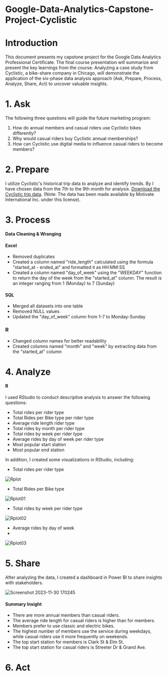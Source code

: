 # Google-Data-Analytics-Capstone-Project-Cyclistic

# Introduction
This document presents my capstone project for the Google Data Analytics Professional Certificate. The final course presentation will summarize and present the key learnings from the course. Analyzing a case study from Cyclistic, a bike-share company in Chicago, will demonstrate the application of the six-phase data analysis approach (Ask, Prepare, Process, Analyze, Share, Act) to uncover valuable insights.

# 1. Ask
The following three questions will guide the future marketing program:
1. How do annual members and casual riders use Cyclistic bikes differently?
2. Why would casual riders buy Cyclistic annual memberships?
3. How can Cyclistic use digital media to influence casual riders to become members?

# 2. Prepare
I utilize Cyclistic's historical trip data to analyze and identify trends. By I have chosen data from the 7th to the 9th month for analysis.
[Download the Cyclistic trip data](https://divvy-tripdata.s3.amazonaws.com/index.html). (Note: The data has been made available by Motivate International Inc. under this license).

# 3. Process
**Data Cleaning & Wranging**

#### Excel
- Removed duplicates
- Created a column named "ride_length" calculated using the formula "started_at - ended_at" and formatted it as HH:MM:SS
- Created a column named "day_of_week" using the "WEEKDAY" function to return the day of the week from the "started_at" column. The result is an integer ranging from 1 (Monday) to 7 (Sunday)

#### SQL
- Merged all datasets into one table
- Removed NULL values
- Updated the "day_of_week" column from 1-7 to Monday-Sunday

### R
- Changed column names for better readability
- Created columns named "month" and "week" by extracting data from the "started_at" column

# 4. Analyze
#### R
I used RStudio to conduct descriptive analysis to answer the following questions:
- Total rides per rider type
- Total Rides per Bike type per rider type
- Average ride length rider type
- Total rides by month per rider type
- Total rides by week per rider type
- Average rides by day of week per rider type
- Most popular start station
- Most popular end station

In addition, I created some visualizations in RStudio, including:
- Total rides per rider type

![Rplot](https://github.com/pantakanch/Google-Data-Analytics-Capstone-Project-Cyclistic/assets/113978334/78c418ad-8336-4c2e-9936-347cd49afc44)

- Total Rides per Bike type

![Rplot01](https://github.com/pantakanch/Google-Data-Analytics-Capstone-Project-Cyclistic/assets/113978334/611e10ba-33fc-4ae0-ae0b-750ee2dac58b)

- Total rides by week per rider type

![Rplot02](https://github.com/pantakanch/Google-Data-Analytics-Capstone-Project-Cyclistic/assets/113978334/bd298115-6733-4dcc-9942-22bb2559b0bb)

- Average rides by day of week
- 
![Rplot03](https://github.com/pantakanch/Google-Data-Analytics-Capstone-Project-Cyclistic/assets/113978334/b3fbdda7-9a12-4f42-96e5-c91ce73b1afd)

# 5. Share
After analyzing the data, I created a dashboard in Power BI to share insights with stakeholders.

![Screenshot 2023-11-30 170245](https://github.com/pantakanch/Google-Data-Analytics-Capstone-Project-Cyclistic/assets/113978334/c52dec0f-6c90-4364-a291-edd5487146eb)

#### Summary Insight
- There are more annual members than casual riders.
- The average ride length for casual riders is higher than for members.
- Members prefer to use classic and electric bikes.
- The highest number of members use the service during weekdays, while casual riders use it more frequently on weekends.
- The top start station for members is Clark St & Elm St.
- The top start station for casual riders is Streeter Dr & Grand Ave.

# 6. Act
